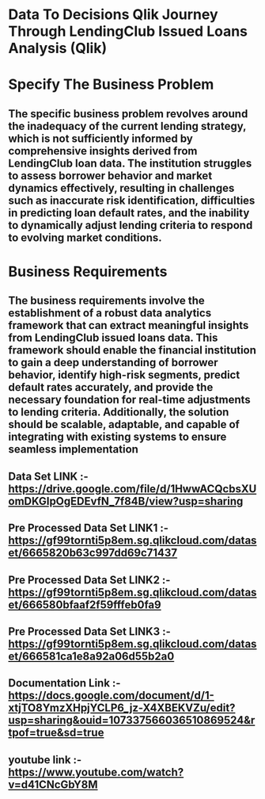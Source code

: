 # Data To Decisions Qlik Journey Through LendingClub Issued Loans Analysis (Qlik) #

#  Specify The Business Problem #
## The specific business problem revolves around the inadequacy of the current lending strategy, which is not sufficiently informed by comprehensive insights derived from LendingClub loan data. The institution struggles to assess borrower behavior and market dynamics effectively, resulting in challenges such as inaccurate risk identification, difficulties in predicting loan default rates, and the inability to dynamically adjust lending criteria to respond to evolving market conditions. ##

#  Business Requirements  #
## The business requirements involve the establishment of a robust data analytics framework that can extract meaningful insights from LendingClub issued loans data. This framework should enable the financial institution to gain a deep understanding of borrower behavior, identify high-risk segments, predict default rates accurately, and provide the necessary foundation for real-time adjustments to lending criteria. Additionally, the solution should be scalable, adaptable, and capable of integrating with existing systems to ensure seamless implementation ##

## Data Set LINK :- https://drive.google.com/file/d/1HwwACQcbsXUomDKGIpOgEDEvfN_7f84B/view?usp=sharing ##

## Pre Processed Data Set LINK1 :- https://gf99tornti5p8em.sg.qlikcloud.com/dataset/6665820b63c997dd69c71437 ##
## Pre Processed Data Set LINK2 :-https://gf99tornti5p8em.sg.qlikcloud.com/dataset/666580bfaaf2f59fffeb0fa9 ##
## Pre Processed Data Set LINK3 :-https://gf99tornti5p8em.sg.qlikcloud.com/dataset/666581ca1e8a92a06d55b2a0 ##

## Documentation Link :- https://docs.google.com/document/d/1-xtjTO8YmzXHpjYCLP6_jz-X4XBEKVZu/edit?usp=sharing&ouid=107337566036510869524&rtpof=true&sd=true ##

## youtube link :- https://www.youtube.com/watch?v=d41CNcGbY8M ##
